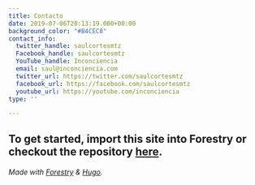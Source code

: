 ```yaml
---
title: Contacto
date: 2019-07-06T20:13:19.000+00:00
background_color: "#B4CEC8"
contact_info:
  twitter_handle: saulcortesmtz
  Facebook_handle: saulcortesmtz
  YouTube_handle: Inconciencia
  email: saul@inconciencia.com
  twitter_url: https://twitter.com/saulcortesmtz
  facebook_url: https://facebook.com/saulcortesmtz
  youtube_url: https://youtube.com/inconciencia
type: ''

---
```

## To get started, import this site into Forestry or checkout the repository [here](https://github.com/kendallstrautman/starter-blog-hugo "forestry starter blog hugo").

###### Made with [Forestry](https://forestry.io/ "Forestry.io") & [Hugo](https://gohugo.io/ "Hugo SSG").
